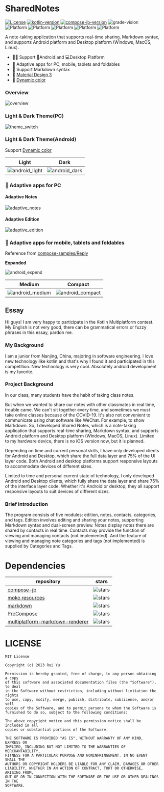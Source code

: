 # SharedNotes

[![License](https://img.shields.io/github/license/Yorick-Ryu/SharedNotes)](https://mit-license.org/)
[![kotlin-version](https://img.shields.io/badge/kotlin-1.7.20-blue)](https://github.com/JetBrains/kotlin)
[![compose-jb-version](https://img.shields.io/badge/compose--jb-1.2.2-pink)](https://github.com/JetBrains/compose-jb)
![grade-vision](https://img.shields.io/badge/gradle-7.2.2-blue)
![Platform](https://img.shields.io/badge/platform-Android-green)
![Platform](https://img.shields.io/badge/platform-Windows-blue)
![Platform](https://img.shields.io/badge/platform-Linux-blue)
![Platform](https://img.shields.io/badge/platform-MacOS-blue)
![Platform](https://img.shields.io/badge/platform-JVM-red)

A note-taking application that supports real-time sharing, Markdown syntax, and supports Android
platform and Desktop platform (Windows, MacOS, Linux).

- 🧑‍💻 Support 📱Android and 💻Desktop Platform
- 🎉 Adaptive apps for PC, mobile, tablets and foldables
- 📖 Support Markdown syntax
- 🍪 [Material Design 3](https://m3.material.io/)
- 🌈 [Dynamic color](https://m3.material.io/styles/color/dynamic-color/overview)

### Overview

![overview](./img/overview.gif)

### Light & Dark Theme(PC)

![theme_switch](./img/theme_switch.gif)

### Light & Dark Theme(Android)

Support [Dynamic color](https://m3.material.io/styles/color/dynamic-color/overview)

|                   Light                   |                  Dark                   |
|:-----------------------------------------:|:---------------------------------------:|
| ![android_light](./img/android_light.jpg) | ![android_dark](./img/android_dark.jpg) |

### 🎉 Adaptive apps for PC

#### Adaptive Notes

![adaptive_notes](./img/adaptive_notes.gif)

#### Adaptive Edition

![adaptive_edition](./img/adaptive_edition.gif)

### 🎉 Adaptive apps for mobile, tablets and foldables

Reference from [compose-samples/Reply](https://github.com/android/compose-samples/tree/main/Reply)

**Expanded**

![android_expend](./img/android_expend.png)

| Medium                                      | Compact                                       |
|---------------------------------------------|-----------------------------------------------|
| ![android_medium](./img/android_medium.png) | ![android_compact](./img/android_compact.png) |

## Essay

Hi guys! I am very happy to participate in the Kotlin Multiplatform contest. My English is not very
good, there can be grammatical errors or fuzzy phrases in this essay, pardon me.

### My Background

I am a junior from Nanjing, China, majoring in software engineering. I love new technology like
kotlin and that's why I found it and participated in this competition. New technology is very cool.
Absolutely android development is my favorite.

### Project Background

In our class, many students have the habit of taking class notes.

But when we wanted to share our notes with other classmates in real time, trouble came. We can't sit
together every time, and sometimes we must take online classes because of the COVID-19. It's also
not convenient to communicate using chat software like WeChat. For example, to show Markdown. So, I
developed Shared Notes, which is a note-taking application that supports real-time sharing, Markdown
syntax, and supports Android platform and Desktop platform (Windows, MacOS, Linux). Limited to my
hardware device, there is no iOS version now, but it is planned.

Depending on time and current personal skills, I have only developed clients for Android and
Desktop, which share the full data layer and 75% of the UI layer code. Both Android and desktop
platforms support responsive layouts to accommodate devices of different sizes.

Limited to time and personal current state of technology, I only developed Android and Desktop
clients, which fully share the data layer and share 75% of the interface layer code. Whether it's
Android or desktop, they all support responsive layouts to suit devices of different sizes.

### Brief introduction

The program consists of five modules: edition, notes, contacts, categories, and tags. Edition
involves editing and sharing your notes, supporting Markdown syntax and dual-screen preview. Notes
display notes there are shared by contacts in real time. Contacts may provide the function of
viewing and managing contacts (not implemented). And the feature of viewing and managing note
categories and tags (not implemented) is supplied by Categories and Tags.

# Dependencies

| repository                                                                                     | stars                                                                                  |
|------------------------------------------------------------------------------------------------|----------------------------------------------------------------------------------------|
| [compose-jb](https://github.com/JetBrains/compose-jb)                                          | ![stars](https://img.shields.io/github/stars/JetBrains/compose-jb)                     |
| [moko resources](https://github.com/icerockdev/moko-resources)                                 | ![stars](https://img.shields.io/github/stars/icerockdev/moko-resources)                |
| [markdown](https://github.com/JetBrains/markdown)                                              | ![stars](https://img.shields.io/github/stars/JetBrains/markdown)                       |
| [PreCompose](https://github.com/Tlaster/PreCompose)                                            | ![stars](https://img.shields.io/github/stars/Tlaster/PreCompose)                       |
| [multiplatform-markdown-renderer](https://github.com/mikepenz/multiplatform-markdown-renderer) | ![stars](https://img.shields.io/github/stars/mikepenz/multiplatform-markdown-renderer) |

# LICENSE

```
MIT License

Copyright (c) 2023 Rui Yu

Permission is hereby granted, free of charge, to any person obtaining a copy
of this software and associated documentation files (the "Software"), to deal
in the Software without restriction, including without limitation the rights
to use, copy, modify, merge, publish, distribute, sublicense, and/or sell
copies of the Software, and to permit persons to whom the Software is
furnished to do so, subject to the following conditions:

The above copyright notice and this permission notice shall be included in all
copies or substantial portions of the Software.

THE SOFTWARE IS PROVIDED "AS IS", WITHOUT WARRANTY OF ANY KIND, EXPRESS OR
IMPLIED, INCLUDING BUT NOT LIMITED TO THE WARRANTIES OF MERCHANTABILITY,
FITNESS FOR A PARTICULAR PURPOSE AND NONINFRINGEMENT. IN NO EVENT SHALL THE
AUTHORS OR COPYRIGHT HOLDERS BE LIABLE FOR ANY CLAIM, DAMAGES OR OTHER
LIABILITY, WHETHER IN AN ACTION OF CONTRACT, TORT OR OTHERWISE, ARISING FROM,
OUT OF OR IN CONNECTION WITH THE SOFTWARE OR THE USE OR OTHER DEALINGS IN THE
SOFTWARE.
```
